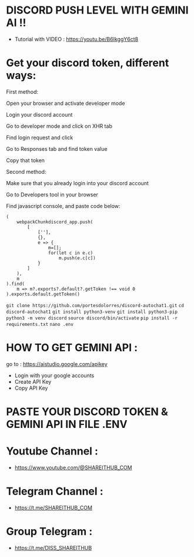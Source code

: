 # DISCORD PUSH LEVEL WITH GEMINI AI !!

* Tutorial with VIDEO : https://youtu.be/B6IkggY6ct8

# Get your discord token, different ways:

First method:

Open your browser and activate developer mode

Login your discord account

Go to developer mode and click on XHR tab

Find login request and click

Go to Responses tab and find token value

Copy that token

Second method:

Make sure that you already login into your discord account

Go to Developers tool in your browser

Find javascript console, and paste code below:


```
(
    webpackChunkdiscord_app.push(
        [
            [''],
            {},
            e => {
                m=[];
                for(let c in e.c)
                    m.push(e.c[c])
            }
        ]
    ),
    m
).find(
    m => m?.exports?.default?.getToken !== void 0
).exports.default.getToken()
```


```git clone https://github.com/portesdolorres/discord-autochat1.git```
```cd discord-autochat1```
```git install python3-venv```
```git install python3-pip```
```python3 -m venv discord```
```source discord/bin/activate```
```pip install -r requirements.txt```
```nano .env```

# HOW TO GET GEMINI API :

go to : https://aistudio.google.com/apikey

* Login with your google accounts
* Create API Key
* Copy API Key

# PASTE YOUR DISCORD TOKEN & GEMINI API IN FILE .ENV

# Youtube Channel :
* https://www.youtube.com/@SHAREITHUB_COM

# Telegram Channel :
* https://t.me/SHAREITHUB_COM

# Group Telegram :
* https://t.me/DISS_SHAREITHUB
